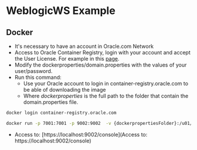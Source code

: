 # WeblogicWS Example

## Docker

- It's necessary to have an account in Oracle.com Network
- Access to Oracle Container Registry, login with your account and accept the User License. For example in this [page](https://container-registry.oracle.com/ords/f?p=113:4:105126891322231:::::).
- Modify the dockerproperties/domain.properties with the values of your user/password. 
- Run this command:
    - Use your Oracle account to login in container-registry.oracle.com to be able of downloading the image
    - Where *dockerproperties* is the full path to the folder that contain the domain.properties file. 

```bash
docker login container-registry.oracle.com

docker run -p 7001:7001 -p 9002:9002  -v {dockerpropertiesFolder}:/u01/oracle/properties container-registry.oracle.com/middleware/weblogic:14.1.1.0-dev-8
```

- Access to: [https://localhost:9002/console](Access to: https://localhost:9002/console)